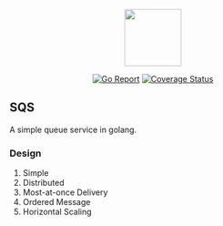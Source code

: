 <p align="center"><a href="http://gosqs.daoapp.io" target="_blank"><img width="100"src="http://on78mzb4g.bkt.clouddn.com/new_500.png"></a></p>

<p align="center">
  <a href="https://goreportcard.com/badge/github.com/Focinfi/sqs"><img src="https://goreportcard.com/badge/github.com/Focinfi/sqs" alt="Go Report"></a>
  <a href="https://travis-ci.org/Focinfi/sqs.svg?branch=master"><img src="https://travis-ci.org/Focinfi/sqs.png" alt="Coverage Status"></a>
</p>

## SQS

A simple queue service in golang.

### Design

1. Simple
1. Distributed
2. Most-at-once Delivery
3. Ordered Message
4. Horizontal Scaling
